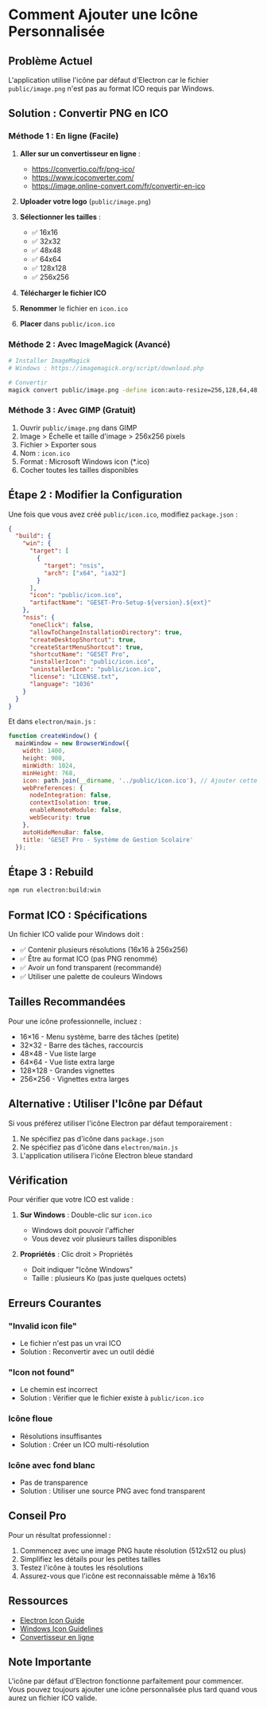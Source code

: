 # Comment Ajouter une Icône Personnalisée

## Problème Actuel

L'application utilise l'icône par défaut d'Electron car le fichier `public/image.png` n'est pas au format ICO requis par Windows.

## Solution : Convertir PNG en ICO

### Méthode 1 : En ligne (Facile)

1. **Aller sur un convertisseur en ligne** :
   - https://convertio.co/fr/png-ico/
   - https://www.icoconverter.com/
   - https://image.online-convert.com/fr/convertir-en-ico

2. **Uploader votre logo** (`public/image.png`)

3. **Sélectionner les tailles** :
   - ✅ 16x16
   - ✅ 32x32
   - ✅ 48x48
   - ✅ 64x64
   - ✅ 128x128
   - ✅ 256x256

4. **Télécharger le fichier ICO**

5. **Renommer** le fichier en `icon.ico`

6. **Placer** dans `public/icon.ico`

### Méthode 2 : Avec ImageMagick (Avancé)

```bash
# Installer ImageMagick
# Windows : https://imagemagick.org/script/download.php

# Convertir
magick convert public/image.png -define icon:auto-resize=256,128,64,48,32,16 public/icon.ico
```

### Méthode 3 : Avec GIMP (Gratuit)

1. Ouvrir `public/image.png` dans GIMP
2. Image > Échelle et taille d'image > 256x256 pixels
3. Fichier > Exporter sous
4. Nom : `icon.ico`
5. Format : Microsoft Windows icon (*.ico)
6. Cocher toutes les tailles disponibles

## Étape 2 : Modifier la Configuration

Une fois que vous avez créé `public/icon.ico`, modifiez `package.json` :

```json
{
  "build": {
    "win": {
      "target": [
        {
          "target": "nsis",
          "arch": ["x64", "ia32"]
        }
      ],
      "icon": "public/icon.ico",
      "artifactName": "GESET-Pro-Setup-${version}.${ext}"
    },
    "nsis": {
      "oneClick": false,
      "allowToChangeInstallationDirectory": true,
      "createDesktopShortcut": true,
      "createStartMenuShortcut": true,
      "shortcutName": "GESET Pro",
      "installerIcon": "public/icon.ico",
      "uninstallerIcon": "public/icon.ico",
      "license": "LICENSE.txt",
      "language": "1036"
    }
  }
}
```

Et dans `electron/main.js` :

```javascript
function createWindow() {
  mainWindow = new BrowserWindow({
    width: 1400,
    height: 900,
    minWidth: 1024,
    minHeight: 768,
    icon: path.join(__dirname, '../public/icon.ico'), // Ajouter cette ligne
    webPreferences: {
      nodeIntegration: false,
      contextIsolation: true,
      enableRemoteModule: false,
      webSecurity: true
    },
    autoHideMenuBar: false,
    title: 'GESET Pro - Système de Gestion Scolaire'
  });
```

## Étape 3 : Rebuild

```bash
npm run electron:build:win
```

## Format ICO : Spécifications

Un fichier ICO valide pour Windows doit :
- ✅ Contenir plusieurs résolutions (16x16 à 256x256)
- ✅ Être au format ICO (pas PNG renommé)
- ✅ Avoir un fond transparent (recommandé)
- ✅ Utiliser une palette de couleurs Windows

## Tailles Recommandées

Pour une icône professionnelle, incluez :
- 16×16 - Menu système, barre des tâches (petite)
- 32×32 - Barre des tâches, raccourcis
- 48×48 - Vue liste large
- 64×64 - Vue liste extra large
- 128×128 - Grandes vignettes
- 256×256 - Vignettes extra larges

## Alternative : Utiliser l'Icône par Défaut

Si vous préférez utiliser l'icône Electron par défaut temporairement :

1. Ne spécifiez pas d'icône dans `package.json`
2. Ne spécifiez pas d'icône dans `electron/main.js`
3. L'application utilisera l'icône Electron bleue standard

## Vérification

Pour vérifier que votre ICO est valide :

1. **Sur Windows** : Double-clic sur `icon.ico`
   - Windows doit pouvoir l'afficher
   - Vous devez voir plusieurs tailles disponibles

2. **Propriétés** : Clic droit > Propriétés
   - Doit indiquer "Icône Windows"
   - Taille : plusieurs Ko (pas juste quelques octets)

## Erreurs Courantes

### "Invalid icon file"
- Le fichier n'est pas un vrai ICO
- Solution : Reconvertir avec un outil dédié

### "Icon not found"
- Le chemin est incorrect
- Solution : Vérifier que le fichier existe à `public/icon.ico`

### Icône floue
- Résolutions insuffisantes
- Solution : Créer un ICO multi-résolution

### Icône avec fond blanc
- Pas de transparence
- Solution : Utiliser une source PNG avec fond transparent

## Conseil Pro

Pour un résultat professionnel :
1. Commencez avec une image PNG haute résolution (512x512 ou plus)
2. Simplifiez les détails pour les petites tailles
3. Testez l'icône à toutes les résolutions
4. Assurez-vous que l'icône est reconnaissable même à 16x16

## Ressources

- [Electron Icon Guide](https://www.electronjs.org/docs/latest/tutorial/icons)
- [Windows Icon Guidelines](https://docs.microsoft.com/en-us/windows/win32/uxguide/vis-icons)
- [Convertisseur en ligne](https://convertio.co/fr/png-ico/)

## Note Importante

L'icône par défaut d'Electron fonctionne parfaitement pour commencer. Vous pouvez toujours ajouter une icône personnalisée plus tard quand vous aurez un fichier ICO valide.
